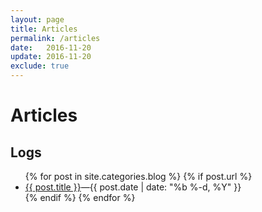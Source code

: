 ```yaml
---
layout: page
title: Articles
permalink: /articles
date:   2016-11-20
update: 2016-11-20
exclude: true
---
```

# Articles

## Logs
<ul>
  {% for post in site.categories.blog %}
    {% if post.url %}
      <li>
				<a href="{{ post.url }}">{{ post.title }}</a>—<time>{{ post.date | date: "%b %-d, %Y" }}</time>
			</li>
    {% endif %}
  {% endfor %}
</ul>

<!-- Subscribe [via RSS]({{ "/feed.xml" | prepend: site.baseurl }}) -->
